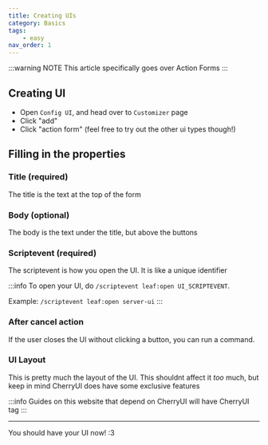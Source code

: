 ```yaml
---
title: Creating UIs
category: Basics
tags:
    - easy
nav_order: 1
---
```


<template-Stub />

:::warning NOTE
This article specifically goes over Action Forms
:::

## Creating UI

- Open `Config UI`, and head over to `Customizer` page
- Click "add"
- Click "action form" (feel free to try out the other ui types though!)

## Filling in the properties

### Title (required)

The title is the text at the top of the form

### Body (optional)

The body is the text under the title, but above the buttons

### Scriptevent (required)

The scriptevent is how you open the UI. It is like a unique identifier

:::info
To open your UI, do `/scriptevent leaf:open UI_SCRIPTEVENT`.

Example: `/scriptevent leaf:open server-ui`
:::

### After cancel action

If the user closes the UI without clicking a button, you can run a command.

### UI Layout

This is pretty much the layout of the UI. This shouldnt affect it *too* much, but keep in mind CherryUI does have some exclusive features

:::info
Guides on this website that depend on CherryUI will have CherryUI tag
:::

---

You should have your UI now! :3